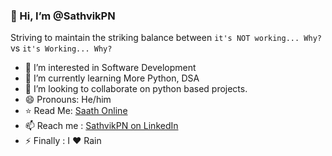 ### 👋 Hi, I’m @SathvikPN
Striving to maintain the striking balance between `it's NOT working... Why?` vs `it's Working... Why?`
- 💖 I’m interested in Software Development
- 🌱 I’m currently learning More Python, DSA
- 💞️ I’m looking to collaborate on python based projects.
- 😄 Pronouns: He/him
- ⭐ Read Me: [Saath Online](http://saathonline.blogspot.com/)
- 📫 Reach me : [SathvikPN on LinkedIn](http://www.linkedin.com/in/sathvik-p-n)
- ⚡ Finally : I ❤ Rain


<!---
SathvikPN/SathvikPN is a ✨ special ✨ repository because its `README.md` (this file) appears on your GitHub profile.
You can click the Preview link to take a look at your changes.
--->
